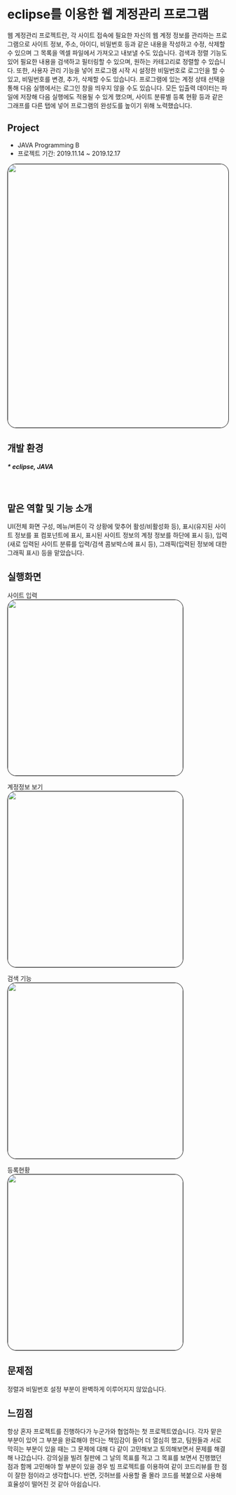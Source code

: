 # eclipse를 이용한 웹 계정관리 프로그램
웹 계정관리 프로젝트란, 각 사이트 접속에 필요한 자신의 웹 계정 정보를 관리하는 프로그램으로 
사이트 정보, 주소, 아이디, 비밀번호 등과 같은 내용을 작성하고 수정, 삭제할 수 있으며 그 목록을 엑셀 파일에서 가져오고 내보낼 수도 있습니다. 
검색과 정렬 기능도 있어 필요한 내용을 검색하고 필터링할 수 있으며, 원하는 카테고리로 정렬할 수 있습니다. 또한, 사용자 관리 기능을 넣어 프로그램 시작 시 설정한 비밀번호로 로그인을 할 수 있고, 
비밀번호를 변경, 추가, 삭제할 수도 있습니다. 프로그램에 있는 계정 상태 선택을 통해 다음 실행에서는 로그인 창을 띄우지 않을 수도 있습니다. 모든 입출력 데이터는 파일에 저장해 
다음 실행에도 적용될 수 있게 했으며, 사이트 분류별 등록 현황 등과 같은 그래프를 다른 탭에 넣어 프로그램의 완성도를 높이기 위해 노력했습니다.
<br>

## Project
* JAVA Programming B
* 프로젝트 기간: 2019.11.14 ~ 2019.12.17

<img style="border: 1px solid black !important; border-radius:20px; " src="https://user-images.githubusercontent.com/61824695/94557812-08c0bc00-029a-11eb-9c5f-6eba748843a7.PNG"
width="600px" />
<br>

## 개발 환경
##### * eclipse, JAVA
<br>

## 맡은 역할 및 기능 소개
UI(전체 화면 구성, 메뉴/버튼이 각 상황에 맞추어 활성/비활성화 등), 표시(유지된 사이트 정보를 표 컴포넌트에 표시, 표시된 사이트 정보의 계정 정보를 하단에 표시 등), 
입력(새로 입력된 사이트 분류를 입력/검색 콤보박스에 표시 등), 그래픽(입력된 정보에 대한 그래픽 표시) 등을 맡았습니다.
<br>

## 실행화면
사이트 입력
<br>
<img style="border: 1px solid black !important; border-radius:20px; " src="https://user-images.githubusercontent.com/61824695/94559034-9c46bc80-029b-11eb-80f2-39a71d47f322.PNG"
width="400px" />
<br>

계정정보 보기
<br>
<img style="border: 1px solid black !important; border-radius:20px; " src="https://user-images.githubusercontent.com/61824695/94558931-7c16fd80-029b-11eb-82b8-355870030f0a.PNG"
width="400px" />
<br>

검색 기능
<br>
<img style="border: 1px solid black !important; border-radius:20px; " src="https://user-images.githubusercontent.com/61824695/94559068-a8327e80-029b-11eb-80d0-2310d6a2397b.PNG"
width="400px" />
<br>

등록현황
<br>
<img style="border: 1px solid black !important; border-radius:20px; " src="https://user-images.githubusercontent.com/61824695/94559099-b1bbe680-029b-11eb-9f48-969e9dcf46e7.PNG"
width="400px" />
<br>

## 문제점
정렬과 비밀번호 설정 부분이 완벽하게 이루어지지 않았습니다.
<br>

## 느낌점
항상 혼자 프로젝트를 진행하다가 누군가와 협업하는 첫 프로젝트였습니다. 각자 맡은 부분이 있어 그 부분을 완료해야 한다는 책임감이 들어
더 열심히 했고, 팀원들과 서로 막히는 부분이 있을 때는 그 문제에 대해 다 같이 고민해보고 토의해보면서 문제를 해결해 나갔습니다.
강의실을 빌려 칠판에 그 날의 목표를 적고 그 목표를 보면서 진행했던 점과 함께 고민해야 할 부분이 있을 경우 빔 프로젝트를 이용하여 
같이 코드리뷰를 한 점이 잘한 점이라고 생각합니다. 반면, 깃허브를 사용할 줄 몰라 코드를 복붙으로 사용해 효율성이 떨어진 것 같아 아쉽습니다.

